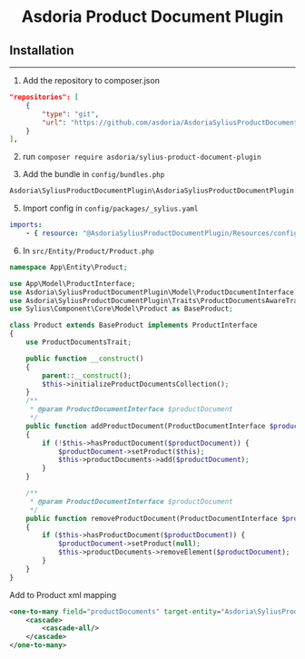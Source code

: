 <p align="center">
</p>



<h1 align="center">Asdoria Product Document Plugin</h1>






## Installation

---
1. Add the repository to composer.json

```JSON
"repositories": [
    {
        "type": "git",
        "url": "https://github.com/asdoria/AsdoriaSyliusProductDocumentPlugin.git"
    }
],
```
2. run `composer require asdoria/sylius-product-document-plugin`


3. Add the bundle in `config/bundles.php`

```PHP
Asdoria\SyliusProductDocumentPlugin\AsdoriaSyliusProductDocumentPlugin::class => ['all' => true],
```


5. Import config in `config/packages/_sylius.yaml`
```yaml
imports:
    - { resource: "@AsdoriaSyliusProductDocumentPlugin/Resources/config/app/config.yaml" }
```
6. In `src/Entity/Product/Product.php`

```PHP
namespace App\Entity\Product;

use App\Model\ProductInterface;
use Asdoria\SyliusProductDocumentPlugin\Model\ProductDocumentInterface;
use Asdoria\SyliusProductDocumentPlugin\Traits\ProductDocumentsAwareTrait;
use Sylius\Component\Core\Model\Product as BaseProduct;

class Product extends BaseProduct implements ProductInterface
{
    use ProductDocumentsTrait;

    public function __construct()
    {
        parent::__construct();
        $this->initializeProductDocumentsCollection();
    }
    /**
     * @param ProductDocumentInterface $productDocument
     */
    public function addProductDocument(ProductDocumentInterface $productDocument): void
    {
        if (!$this->hasProductDocument($productDocument)) {
            $productDocument->setProduct($this);
            $this->productDocuments->add($productDocument);
        }
    }

    /**
     * @param ProductDocumentInterface $productDocument
     */
    public function removeProductDocument(ProductDocumentInterface $productDocument): void
    {
        if ($this->hasProductDocument($productDocument)) {
            $productDocument->setProduct(null);
            $this->productDocuments->removeElement($productDocument);
        }
    }
}
```
Add to Product xml mapping
```XML
<one-to-many field="productDocuments" target-entity="Asdoria\SyliusProductDocumentPlugin\Model\ProductDocumentInterface" mapped-by="product" orphan-removal="true">
    <cascade>
        <cascade-all/>
    </cascade>
</one-to-many>
```




